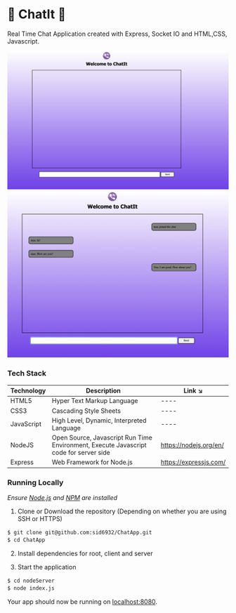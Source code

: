 # 🌠 ChatIt 🌠


Real Time Chat Application created with  Express, Socket IO and HTML,CSS, Javascript.

![ChatIt Demo](./assets/homepage.png)
![ChatIt Demo](./assets/chatroom.png)





### Tech Stack

| Technology | Description                                                                           | Link ↘️                 |
| ---------- | ------------------------------------------------------------------------------------- | ----------------------- |
| HTML5      | Hyper Text Markup Language                                                            | ----                    |
| CSS3       | Cascading Style Sheets                                                                | ----                    |
| JavaScript | High Level, Dynamic, Interpreted Language                                             | ----                    |
| NodeJS     | Open Source, Javascript Run Time Environment, Execute Javascript code for server side | https://nodejs.org/en/  |
| Express       | Web Framework for Node.js                                                          | https://expressjs.com/  |





### Running Locally

_Ensure [Node.js](https://nodejs.org/en/) and [NPM](https://www.npmjs.com/) are installed_

1. Clone or Download the repository (Depending on whether you are using SSH or HTTPS)

```bash
$ git clone git@github.com:sid6932/ChatApp.git
$ cd ChatApp
```

2. Install dependencies for root, client and server


3. Start the application

```bash
$ cd nodeServer
$ node index.js
```

Your app should now be running on [localhost:8080](localhost:8080).